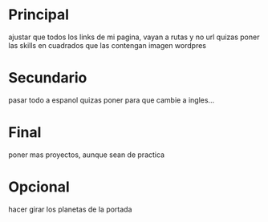 <!-- Mirar de poner en los botones del menu que sea un <a/> y en el href pasarle el nombre y esto deberia salir en la url -->

# Principal

ajustar que todos los links de mi pagina, vayan a rutas y no url
quizas poner las skills en cuadrados que las contengan
imagen wordpres

# Secundario

pasar todo a espanol
quizas poner para que cambie a ingles...

# Final

poner mas proyectos, aunque sean de practica

# Opcional

hacer girar los planetas de la portada
